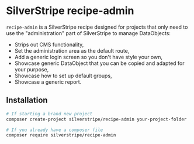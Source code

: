 # SilverStripe recipe-admin
`recipe-admin` is a SilverStripe recipe designed for projects that only need to use the "administration" part of SilverStripe to manage DataObjects:
* Strips out CMS functionality,
* Set the administration area as the default route,
* Add a generic login screen so you don't have style your own,
* Showcase generic DataObject that you can be copied and adapted for your purpose,
* Showcase how to set up default groups,
* Showcase a generic report.

## Installation

```bash
# If starting a brand new project
composer create-project silverstripe/recipe-admin your-project-folder

# If you already have a composer file
composer require silverstripe/recipe-admin
```